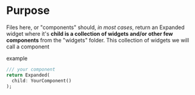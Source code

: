 # Purpose
Files here, or "components" should, *in most cases*, return an Expanded widget where it's **child is a collection of widgets and/or other few components** from the "widgets" folder. This collection of widgets we will call a component

example 
```dart
/// your component
return Expanded(
  child: YourComponent()
);

```
